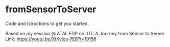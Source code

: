 # fromSensorToServer
Code and istructions to get you started.

Based on my session @ ATAL FDP on IOT: A Journey from Sensor to Server<br>
Link: https://youtu.be/XtKvlos-7E8?t=19156
